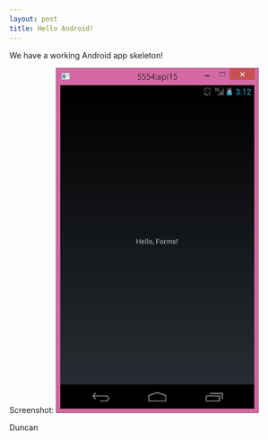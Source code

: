 ```yaml
---
layout: post
title: Hello Android!
---
```


We have a working Android app skeleton!

Screenshot:
![Screenshot](/images/hello_android.png)

Duncan